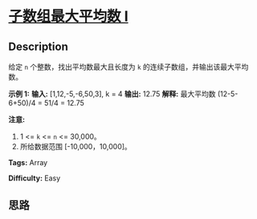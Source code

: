 # [子数组最大平均数 I][title]

## Description

给定 `n` 个整数，找出平均数最大且长度为 `k` 的连续子数组，并输出该最大平均数。

**示例 1:**
            **输入:** [1,12,-5,-6,50,3], k = 4    **输出:** 12.75    **解释:** 最大平均数 (12-5-6+50)/4 = 51/4 = 12.75    



**注意:**

  1. 1 <= `k` <= `n` <= 30,000。
  2. 所给数据范围 [-10,000，10,000]。


**Tags:** Array

**Difficulty:** Easy

## 思路

[title]: https://leetcode-cn.com/problems/maximum-average-subarray-i
